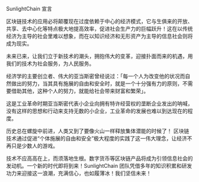 SunlightChain 宣言

区块链技术的应用必将颠覆现在过度依赖于中心的经济模式，它与生俱来的开放、共享、去中心化等特点极大地提高效率，促进社会生产力的巨幅跃升！这在以传统经济为主导的社会里难以想象，而在以知识经济和无形资产为主导的信息社会则将成为现实。
 
未来已来，让我们立于新技术的潮头，拥抱伟大的变革，迎接扑面而来的机遇，用我们的技术为社会服务，为人民服务。
 
经济学的主要创立者、伟大的亚当斯密曾经说过：「每一个人为改变他的状况而自然做出的努力，当其具有施展的自由和安全时，就是一个十分强有力的原则，不需要借助其他，这种个人的努力，就能给社会带来财富和繁荣」。
 
这是工业革命时期亚当斯密代表小企业向拥有特许经营权的垄断企业发出的呐喊，没有这样的思想和行动来支持无数的小企业，工业革命的发展也难以到达现在的程度。
 
历史总在螺旋中前进，人类又到了要像火山一样释放集体潜能的时候了！ 区块链技术通过促进“个体施展的自由和安全”极大程度的实践了这一伟大理念，让经济不再只是少数人的游戏。
 
技术不应高高在上，而须落地生根。数字货币等区块链产品将成为引领信息社会的发动机。一个新的时代即将到来！SunlightChain 团队凭借多年的知识积累和研发功力来迎接这一浪潮，充满信心，也如履薄冰！我们坚信未来！

